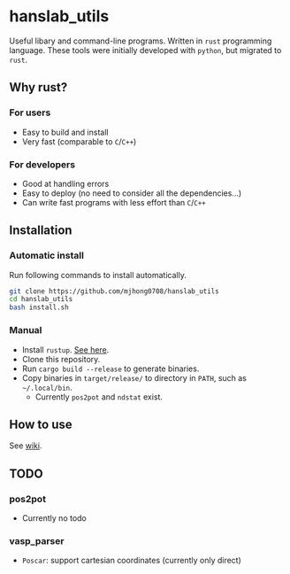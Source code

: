 # hanslab_utils

Useful libary and command-line programs. Written in `rust` programming language.
These tools were initially developed with `python`, but migrated to `rust`.

## Why rust?

### For users

- Easy to build and install
- Very fast (comparable to `C`/`C++`)

### For developers

- Good at handling errors
- Easy to deploy (no need to consider all the dependencies...)
- Can write fast programs with less effort than `C`/`C++`

## Installation

### Automatic install

Run following commands to install automatically.

```bash
git clone https://github.com/mjhong0708/hanslab_utils
cd hanslab_utils
bash install.sh
```

### Manual

- Install `rustup`. [See here](https://rustup.rs/).
- Clone this repository.
- Run `cargo build --release` to generate binaries.
- Copy binaries in `target/release/` to directory in `PATH`, such as `~/.local/bin`.
  - Currently `pos2pot` and `ndstat` exist.

## How to use

See [wiki](https://github.com/mjhong0708/hanslab_utils/wiki).

## TODO

### pos2pot

- Currently no todo

### vasp_parser

- `Poscar`: support cartesian coordinates (currently only direct)
